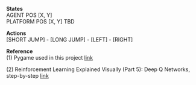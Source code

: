 **States**\
AGENT POS [X, Y]\
PLATFORM POS [X, Y]
TBD

**Actions**\
[SHORT JUMP] - [LONG JUMP] - [LEFT] - [RIGHT]

**Reference**\
(1) Pygame used in this project [link](https://coderslegacy.com/python/pygame-platformer-game-development/)

(2) Reinforcement Learning Explained Visually (Part 5): Deep Q Networks, step-by-step [link](https://towardsdatascience.com/reinforcement-learning-explained-visually-part-5-deep-q-networks-step-by-step-5a5317197f4b)